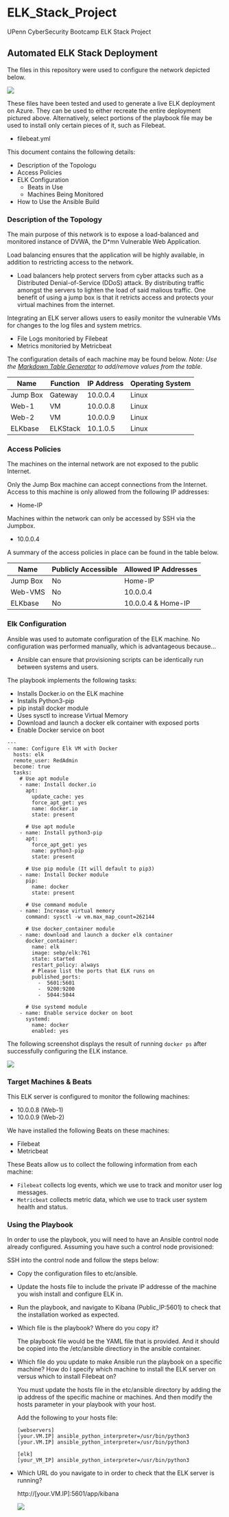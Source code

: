 # ELK_Stack_Project
UPenn CyberSecurity Bootcamp ELK Stack Project

## Automated ELK Stack Deployment

The files in this repository were used to configure the network depicted below.

![](Diagrams/Network-Diagram.png)

These files have been tested and used to generate a live ELK deployment on Azure. They can be used to either recreate the entire deployment pictured above. Alternatively, select portions of the playbook file may be used to install only certain pieces of it, such as Filebeat.

  - filebeat.yml

This document contains the following details:
- Description of the Topologu
- Access Policies
- ELK Configuration
  - Beats in Use
  - Machines Being Monitored
- How to Use the Ansible Build


### Description of the Topology

The main purpose of this network is to expose a load-balanced and monitored instance of DVWA, the D*mn Vulnerable Web Application.

Load balancing ensures that the application will be highly available, in addition to restricting access to the network.
- Load balancers help protect servers from cyber attacks such as a Distributed Denial-of-Service (DDoS) attack. By distributing traffic amongst the servers to lighten the load of said malious traffic. One benefit of using a jump box is that it retricts access and protects your virtual machines from the internet.

Integrating an ELK server allows users to easily monitor the vulnerable VMs for changes to the log files and system metrics.
- File Logs monitoried by Filebeat
- Metrics monitoried by Metricbeat

The configuration details of each machine may be found below.
_Note: Use the [Markdown Table Generator](http://www.tablesgenerator.com/markdown_tables) to add/remove values from the table_.

| Name     | Function | IP Address | Operating System |
|----------|----------|------------|------------------|
| Jump Box | Gateway  | 10.0.0.4   | Linux            |
| Web-1    | VM       | 10.0.0.8   | Linux            |
| Web-2    | VM       | 10.0.0.9   | Linux            |
| ELKbase  | ELKStack | 10.1.0.5   | Linux            |

### Access Policies

The machines on the internal network are not exposed to the public Internet. 

Only the Jump Box machine can accept connections from the Internet. Access to this machine is only allowed from the following IP addresses:
- Home-IP

Machines within the network can only be accessed by SSH via the Jumpbox.
- 10.0.0.4

A summary of the access policies in place can be found in the table below.

| Name     | Publicly Accessible | Allowed IP Addresses |
|----------|---------------------|----------------------|
| Jump Box | No                  |  Home-IP             |
| Web-VMS  | No                  |  10.0.0.4            |
| ELKbase  | No                  |  10.0.0.4 & Home-IP  |

### Elk Configuration

Ansible was used to automate configuration of the ELK machine. No configuration was performed manually, which is advantageous because...
- Ansible can ensure that provisioning scripts can be identically run between systems and users.

The playbook implements the following tasks:
- Installs Docker.io on the ELK machine
- Installs Python3-pip
- pip install docker module
- Uses sysctl to increase Virtual Memory
- Download and launch a docker elk container with exposed ports
- Enable Docker service on boot
````
---
- name: Configure Elk VM with Docker
  hosts: elk
  remote_user: RedAdmin
  become: true
  tasks:
    # Use apt module
    - name: Install docker.io
      apt:
        update_cache: yes
        force_apt_get: yes
        name: docker.io
        state: present

      # Use apt module
    - name: Install python3-pip
      apt:
        force_apt_get: yes
        name: python3-pip
        state: present

      # Use pip module (It will default to pip3)
    - name: Install Docker module
      pip:
        name: docker
        state: present

      # Use command module
    - name: Increase virtual memory
      command: sysctl -w vm.max_map_count=262144

      # Use docker_container module
    - name: download and launch a docker elk container
      docker_container:
        name: elk
        image: sebp/elk:761
        state: started
        restart_policy: always
        # Please list the ports that ELK runs on
        published_ports:
          -  5601:5601
          -  9200:9200
          -  5044:5044

      # Use systemd module
    - name: Enable service docker on boot
      systemd:
        name: docker
        enabled: yes

````

The following screenshot displays the result of running `docker ps` after successfully configuring the ELK instance.

![](Images/docker_ps_output.PNG)

### Target Machines & Beats
This ELK server is configured to monitor the following machines:
- 10.0.0.8 (Web-1)
- 10.0.0.9 (Web-2)

We have installed the following Beats on these machines:
- Filebeat
- Metricbeat 

These Beats allow us to collect the following information from each machine:
- `Filebeat` collects log events, which we use to track and monitor user log messages.
- `Metricbeat` collects metric data, which we use to track user system health and status.


### Using the Playbook
In order to use the playbook, you will need to have an Ansible control node already configured. Assuming you have such a control node provisioned: 

SSH into the control node and follow the steps below:
- Copy the configuration files to etc/ansible.
- Update the hosts file to include the private IP addresse of the machine you wish install and configure ELK in.
- Run the playbook, and navigate to Kibana (Public_IP:5601) to check that the installation worked as expected.

- Which file is the playbook? Where do you copy it?

   The playbook file would be the YAML file that is provided. And it should be copied into the /etc/ansible directiory in the ansible container.
   
- Which file do you update to make Ansible run the playbook on a specific machine? How do I specify which machine to install the ELK server on versus which to install Filebeat on?

  You must update the hosts file in the etc/ansible directory by adding the ip address of the specific machine or machines. And then modify the hosts parameter in your playbook with your host. 
  
  Add the following to your hosts file:
  ````
  [webservers]
  [your.VM.IP] ansible_python_interpreter=/usr/bin/python3	
  [your.VM.IP] ansible_python_interpreter=/usr/bin/python3

  [elk]
  [your_VM_IP] ansible_python_interpreter=/usr/bin/python3
  ````
  
- Which URL do you navigate to in order to check that the ELK server is running?

  http://[your.VM.IP]:5601/app/kibana
  
  ![](Kibana-page.PNG)
  
  

